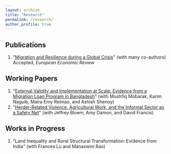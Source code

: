```yaml
---
layout: archive
title: "Research"
permalink: /research/
author_profile: true
---
```


## Publications

  1. "[Migration and Resilience during a Global Crisis](/files/Paper_Migration_Resilience.pdf)" (with many co-authors)\
  Accepted, *European Economic Review*

## Working Papers

  1. "[External Validity and Implementation at Scale: Evidence from a Migration Loan Program in Bangladesh](/files/Paper_NLS_Evaluation.pdf)" (with Mushfiq Mobarak, Karim Naguib, Maira Emy Reimao, and Ashish Shenoy)
  2. "[Herder-Related Violence, Agricultural Work, and the Informal Sector as a Safety Net](/files/hrv_informality.pdf)" (with Jeffrey Bloem, Amy Damon, and David Francis)

## Works in Progress

  1. "Land Inequality and Rural Structural Transformation: Evidence from India" (with Frances Lu and Manaswini Rao)
